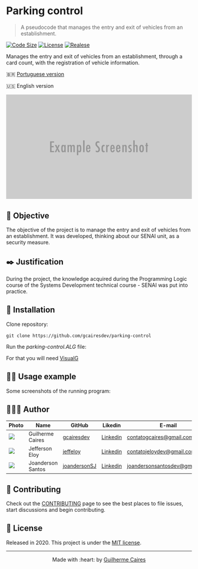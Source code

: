 # Parking control
> A pseudocode that manages the entry and exit of vehicles from an establishment.

[![Code Size][code-size]][code-url]
[![License][MIT-license]][MIT-url]
[![Realese][version]][version-url]

Manages the entry and exit of vehicles from an establishment, through a card count, with the registration of vehicle information.

🇧🇷 [Portuguese version](../README.md)

🇺🇸 English version

<p align="center">
    <img src=".github/img/header.png"></img>
</p>

## 🎯 Objective

The objective of the project is to manage the entry and exit of vehicles from an establishment. It was developed, thinking about our SENAI unit, as a security measure.

## ✒️ Justification

During the project, the knowledge acquired during the Programming Logic course of the Systems Development technical course - SENAI was put into practice.

## 👷 Installation

Clone repository:

```git
git clone https://github.com/gcairesdev/parking-control
```

Run the _parking-control.ALG_ file:

For that you will need [VisualG](https://visualg3.com.br/)

## 👨‍🏫 Usage example

Some screenshots of the running program:

<!--
<p align="center">
    <img src=".github/img/1.png"></img>
</p>
-->

## 👨🏼‍💻 Author

Photo | Name | GitHub | Likedin | E-mail
---- | ---- | ------ | ------- | ------
<img src="https://avatars1.githubusercontent.com/u/54117888?s=460&u=aa7d6143c4e1fdab1ffa6e5fd5ebfe64572f2eae&v=4" width="100px"> | Guilherme Caires | [gcairesdev](https://github.com/gcairesdev) | [Linkedin](https://linkedin.com/in/guilherme-caires/) | contatogcaires@gmail.com
<img src="https://avatars2.githubusercontent.com/u/56545903?s=400&u=7445f50f4a7c02a76fef37d74a1f84b2bf2c7109&v=4" width="100px"> | Jefferson Eloy   | [jeffeloy](https://github.com/jeffeloy) | [Linkedin](https://www.linkedin.com/in/jefferson-eloy/) | contatojeloydev@gmail.com
<img src="https://avatars1.githubusercontent.com/u/56982754?s=400&u=a537df81fe05766ba268fc1a9434182d845c4341&v=4" width="100px"> | Joanderson Santos| [joandersonSJ](https://github.com/joandersonSJ) | [Linkedin](https://www.linkedin.com/in/oanderson-santos-5b63a9196/) | joandersonsantosdev@gmail.com

## 🤝 Contributing

Check out the [CONTRIBUTING](./CONTRIBUTING.md) page to see the best places to file issues, start discussions and begin contributing.

## 📃 License

Released in 2020.
This project is under the [MIT license](../LICENSE.md).

---

<p align="center">
    Made with :heart: by <a href="https://github.com/gcairesdev">Guilherme Caires</a>
</p>

<!-- Markdown link & img dfn's -->
[code-size]: https://img.shields.io/github/languages/code-size/gcairesdev/parking-control
[code-url]: https://github.com/gcairesdev/parking-control

[MIT-license]: https://img.shields.io/github/license/gcairesdev/parking-control
[MIT-url]: https://github.com/gcairesdev/parking-control/blob/master/LICENSE.md

[version]: https://img.shields.io/github/v/release/gcairesdev/parking-control?include_prereleases
[version-url]: https://github.com/gcairesdev/parking-control
